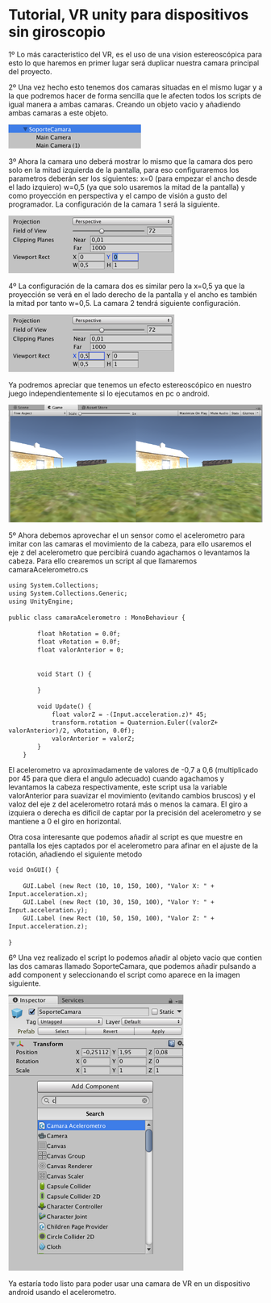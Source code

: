 
# Tutorial, VR unity para dispositivos sin giroscopio

[dosCamaras]:https://github.com/odrajaf/TutorialesPDM/blob/master/images/imagen1.png
[confCamara1]:https://github.com/odrajaf/TutorialesPDM/blob/master/images/imagen2.png
[confCamara2]:https://github.com/odrajaf/TutorialesPDM/blob/master/images/imagen3.png
[vista]:https://github.com/odrajaf/TutorialesPDM/blob/master/images/imagen4.png
[addcomponent]:https://github.com/odrajaf/TutorialesPDM/blob/master/images/imagen5.png

1º Lo más caracteristico del VR, es el uso de una vision estereoscópica para esto lo que haremos en primer lugar será duplicar nuestra camara principal del proyecto.

2º Una vez hecho esto tenemos dos camaras situadas en el mismo lugar y a la que podremos hacer de forma sencilla que le afecten todos los scripts de igual manera a ambas camaras. Creando un objeto vacio y añadiendo ambas camaras a este objeto.

![alt text][dosCamaras]

3º Ahora la camara uno deberá mostrar lo mismo que la camara dos pero solo en la mitad izquierda de la pantalla, para eso configuraremos los parametros deberán ser los siguientes: x=0 (para empezar el ancho desde el lado izquiero) w=0,5 (ya que solo usaremos la mitad de la pantalla) y como proyección en perspectiva y el campo de visión a gusto del programador. La configuración de la camara 1 será la siguiente.

![alt text][confCamara1]

4º La configuración de la camara dos es similar pero la x=0,5 ya que la proyección se verá en el lado derecho de la pantalla y el ancho es también la mitad por tanto w=0,5. La camara 2 tendrá siguiente configuración.

![alt text][confCamara2]

Ya podremos apreciar que tenemos un efecto estereoscópico en nuestro juego independientemente si lo ejecutamos en pc o android.

![alt text][vista]


5º Ahora debemos aprovechar el un sensor como el acelerometro para imitar con las camaras el movimiento de la cabeza, para ello usaremos el eje z del acelerometro que percibirá cuando agachamos o levantamos la cabeza. Para ello crearemos un script al que llamaremos camaraAcelerometro.cs

	using System.Collections;
	using System.Collections.Generic;
	using UnityEngine;

	public class camaraAcelerometro : MonoBehaviour {

			float hRotation = 0.0f;   
			float vRotation = 0.0f;  
			float valorAnterior = 0;
	

			void Start () {

			}

			void Update() {
				float valorZ = -(Input.acceleration.z)* 45;			
				transform.rotation = Quaternion.Euler((valorZ+ valorAnterior)/2, vRotation, 0.0f);
				valorAnterior = valorZ;
			}
		}
El acelerometro va aproximadamente de valores de -0,7 a 0,6 (multiplicado por 45 para que diera el angulo adecuado) cuando agachamos y levantamos la cabeza respectivamente, este script usa la variable valorAnterior para suavizar el movimiento (evitando cambios bruscos) y el valoz del eje z del acelerometro rotará más o menos la camara. El giro a izquiera o derecha es dificil de captar por la precisión del acelerometro y se mantiene a 0 el giro en horizontal.

Otra cosa interesante que podemos añadir al script es que muestre en pantalla los ejes captados por el acelerometro para afinar en el ajuste de la rotación, añadiendo el siguiente metodo

	void OnGUI() { 
			
		GUI.Label (new Rect (10, 10, 150, 100), "Valor X: " + Input.acceleration.x);
		GUI.Label (new Rect (10, 30, 150, 100), "Valor Y: " + Input.acceleration.y);
		GUI.Label (new Rect (10, 50, 150, 100), "Valor Z: " + Input.acceleration.z);

	}

6º Una vez realizado el script lo podemos añadir al objeto vacio que contien las dos camaras llamado SoporteCamara, que podemos añadir pulsando a add component y seleccionando el script como aparece en la imagen siguiente.

![alt text][addcomponent]

Ya estaría todo listo para poder usar una camara de VR en un dispositivo android usando el acelerometro.
